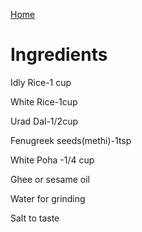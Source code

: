 [Home](index)
# Ingredients

Idly Rice-1 cup

White Rice-1cup

Urad Dal-1/2cup

Fenugreek seeds(methi)-1tsp

White Poha -1/4 cup

Ghee or sesame oil

Water for grinding

Salt to taste
